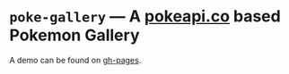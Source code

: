 # `poke-gallery` — A [pokeapi.co][pokeapi] based Pokemon Gallery

A demo can be found on [gh-pages][ghpages].


[pokeapi]: http://pokeapi.co/
[ghpages]: https://niklasfink.github.io/poke-gallery/